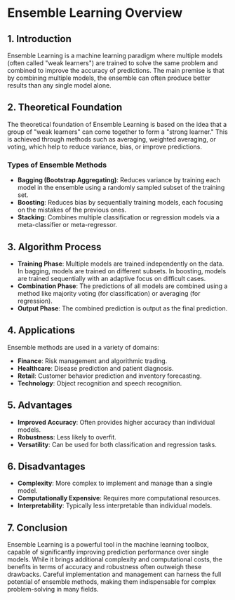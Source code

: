 # Ensemble Learning Overview

## 1. Introduction
Ensemble Learning is a machine learning paradigm where multiple models (often called "weak learners") are trained to solve the same problem and combined to improve the accuracy of predictions. The main premise is that by combining multiple models, the ensemble can often produce better results than any single model alone.

## 2. Theoretical Foundation
The theoretical foundation of Ensemble Learning is based on the idea that a group of "weak learners" can come together to form a "strong learner." This is achieved through methods such as averaging, weighted averaging, or voting, which help to reduce variance, bias, or improve predictions.

### Types of Ensemble Methods
- **Bagging (Bootstrap Aggregating)**: Reduces variance by training each model in the ensemble using a randomly sampled subset of the training set.
- **Boosting**: Reduces bias by sequentially training models, each focusing on the mistakes of the previous ones.
- **Stacking**: Combines multiple classification or regression models via a meta-classifier or meta-regressor.

## 3. Algorithm Process
- **Training Phase**: Multiple models are trained independently on the data. In bagging, models are trained on different subsets. In boosting, models are trained sequentially with an adaptive focus on difficult cases.
- **Combination Phase**: The predictions of all models are combined using a method like majority voting (for classification) or averaging (for regression).
- **Output Phase**: The combined prediction is output as the final prediction.

## 4. Applications
Ensemble methods are used in a variety of domains:
- **Finance**: Risk management and algorithmic trading.
- **Healthcare**: Disease prediction and patient diagnosis.
- **Retail**: Customer behavior prediction and inventory forecasting.
- **Technology**: Object recognition and speech recognition.

## 5. Advantages
- **Improved Accuracy**: Often provides higher accuracy than individual models.
- **Robustness**: Less likely to overfit.
- **Versatility**: Can be used for both classification and regression tasks.

## 6. Disadvantages
- **Complexity**: More complex to implement and manage than a single model.
- **Computationally Expensive**: Requires more computational resources.
- **Interpretability**: Typically less interpretable than individual models.

## 7. Conclusion
Ensemble Learning is a powerful tool in the machine learning toolbox, capable of significantly improving prediction performance over single models. While it brings additional complexity and computational costs, the benefits in terms of accuracy and robustness often outweigh these drawbacks. Careful implementation and management can harness the full potential of ensemble methods, making them indispensable for complex problem-solving in many fields.
